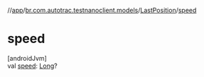 //[app](../../../index.md)/[br.com.autotrac.testnanoclient.models](../index.md)/[LastPosition](index.md)/[speed](speed.md)

# speed

[androidJvm]\
val [speed](speed.md): [Long](https://kotlinlang.org/api/latest/jvm/stdlib/kotlin/-long/index.html)?
